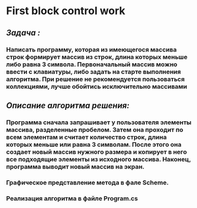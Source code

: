 # First block control work
## *Задача :* 
### Написать программу, которая из имеющегося массива строк формирует массив из строк, длина которых меньше либо равна 3 символа. Первоначальный массив можно ввести с клавиатуры, либо задать на старте выполнения алгоритма. При решение не рекомендуется пользоваться коллекциями, лучше обойтись исключительно массивами
## _Описание алгоритма решения:_
### Программа сначала запрашивает у пользователя элементы массива, разделенные пробелом. Затем она проходит по всем элементам и считает количество строк, длина которых меньше или равна 3 символам. После этого она создает новый массив нужного размера и копирует в него все подходящие элементы из исходного массива. Наконец, программа выводит новый массив на экран.
### Графическое представление метода в фале Scheme.
### Реализация алгоритма в файле Program.cs